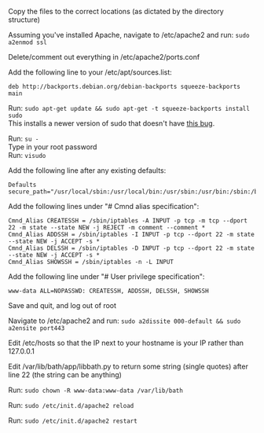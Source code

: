 Copy the files to the correct locations (as dictated by the directory structure)

Assuming you've installed Apache, navigate to /etc/apache2 and run: `sudo a2enmod ssl`

Delete/comment out everything in /etc/apache2/ports.conf

Add the following line to your /etc/apt/sources.list:

	deb http://backports.debian.org/debian-backports squeeze-backports main

Run: `sudo apt-get update && sudo apt-get -t squeeze-backports install sudo`  
This installs a newer version of sudo that doesn't have [this bug](http://comments.gmane.org/gmane.comp.tools.sudo.user/3838).

Run: `su -`  
Type in your root password  
Run: `visudo`

Add the following line after any existing defaults:

	Defaults secure_path="/usr/local/sbin:/usr/local/bin:/usr/sbin:/usr/bin:/sbin:/bin"

Add the following lines under "# Cmnd alias specification":

	Cmnd_Alias CREATESSH = /sbin/iptables -A INPUT -p tcp -m tcp --dport 22 -m state --state NEW -j REJECT -m comment --comment *
	Cmnd_Alias ADDSSH = /sbin/iptables -I INPUT -p tcp --dport 22 -m state --state NEW -j ACCEPT -s *
	Cmnd_Alias DELSSH = /sbin/iptables -D INPUT -p tcp --dport 22 -m state --state NEW -j ACCEPT -s *
	Cmnd_Alias SHOWSSH = /sbin/iptables -n -L INPUT

Add the following line under "# User privilege specification":

	www-data ALL=NOPASSWD: CREATESSH, ADDSSH, DELSSH, SHOWSSH

Save and quit, and log out of root

Navigate to /etc/apache2 and run: `sudo a2dissite 000-default && sudo a2ensite port443`

Edit /etc/hosts so that the IP next to your hostname is your IP rather than 127.0.0.1

Edit /var/lib/bath/app/libbath.py to return some string (single quotes) after line 22 (the string can be anything)

Run: `sudo chown -R www-data:www-data /var/lib/bath`

Run: `sudo /etc/init.d/apache2 reload`

Run: `sudo /etc/init.d/apache2 restart`